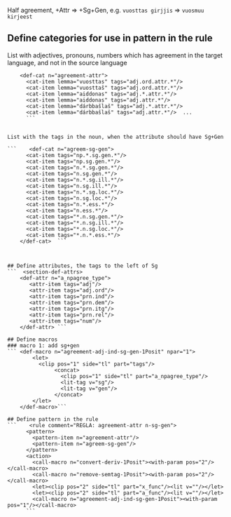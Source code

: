 Half agreement, +Attr => +Sg+Gen, e.g. `vuosttas girjjis` => `vuosmuu kirjeest`

## Define categories for use in pattern in the rule
List with adjectives, pronouns, numbers which has agreement in the target language, and not in the source language
```   <section-def-cats>
    <def-cat n="agreement-attr">
      <cat-item lemma="vuosttas" tags="adj.ord.attr.*"/>
      <cat-item lemma="vuosttaš" tags="adj.ord.attr.*"/>
      <cat-item lemma="aiddonas" tags="adj.*.attr.*"/>
      <cat-item lemma="aiddonas" tags="adj.attr.*"/>
      <cat-item lemma="dárbbašlaš" tags="adj.*.attr.*"/>
      <cat-item lemma="dárbbašlaš" tags="adj.attr.*"/>  ...
      ```


List with the tags in the noun, when the attribute should have Sg+Gen

```    <def-cat n="agreem-sg-gen">
      <cat-item tags="np.*.sg.gen.*"/>
      <cat-item tags="np.sg.gen.*"/>
      <cat-item tags="n.*.sg.gen.*"/>
      <cat-item tags="n.sg.gen.*"/>
      <cat-item tags="n.*.sg.ill.*"/>
      <cat-item tags="n.sg.ill.*"/>
      <cat-item tags="n.*.sg.loc.*"/>
      <cat-item tags="n.sg.loc.*"/>
      <cat-item tags="n.*.ess.*"/>
      <cat-item tags="n.ess.*"/>
      <cat-item tags="*.n.sg.gen.*"/>
      <cat-item tags="*.n.sg.ill.*"/>
      <cat-item tags="*.n.sg.loc.*"/>
      <cat-item tags="*.n.*.ess.*"/>
    </def-cat>  ```



## Define attributes, the tags to the left of Sg
```  <section-def-attrs>
    <def-attr n="a_npagree_type">
       <attr-item tags="adj"/>
       <attr-item tags="adj.ord"/>
       <attr-item tags="prn.ind"/>
       <attr-item tags="prn.dem"/>
       <attr-item tags="prn.itg"/>
       <attr-item tags="prn.rel"/>
       <attr-item tags="num"/>
    </def-attr> ```

## Define macros
### macro 1: add sg+gen
``` <def-macro n="agreement-adj-ind-sg-gen-1Posit" npar="1">
        <let>
          <clip pos="1" side="tl" part="tags"/>
               <concat>
                 <clip pos="1" side="tl" part="a_npagree_type"/>
                 <lit-tag v="sg"/>
                 <lit-tag v="gen"/>
               </concat>
        </let>
    </def-macro>```

## Define pattern in the rule
```    <rule comment="REGLA: agreement-attr n-sg-gen">
      <pattern>
        <pattern-item n="agreement-attr"/>
        <pattern-item n="agreem-sg-gen"/>
      </pattern>
      <action>
        <call-macro n="convert-deriv-1Posit"><with-param pos="2"/></call-macro>
        <call-macro n="remove-semtag-1Posit"><with-param pos="2"/></call-macro>
        <let><clip pos="2" side="tl" part="x_func"/><lit v=""/></let>
        <let><clip pos="2" side="tl" part="a_func"/><lit v=""/></let>
        <call-macro n="agreement-adj-ind-sg-gen-1Posit"><with-param pos="1"/></call-macro>
      ```
